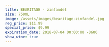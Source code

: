 ```yaml
---
title: BEARITAGE - zinfandel
size: 750mL
image: /assets/images/bearitage-zinfandel.jpg
reg_price: $11.99
special_price: $9.99
expiration_date: 2018-07-04 00:00:00 -0600
show_wine: true
---
```



